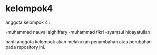 # kelompok4
anggota kelompok 4 :

-muhammad nauval alghiffary
-muhammad fikri
-syamsul hidayatullah

nanti anggota kelompok akan melakukan penambahan atau perubahan pada repository ini.
